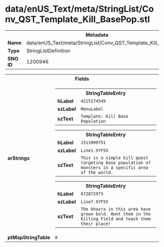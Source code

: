 <h1>data/enUS_Text/meta/StringList/Conv_QST_Template_Kill_BasePop.stl</h1><table><tr><th colspan="100%">Metadata</th></tr><tr><td><b>Name</b></td><td>data/enUS_Text/meta/StringList/Conv_QST_Template_Kill_BasePop.stl</td></tr><tr><td><b>Type</b></td><td>StringListDefinition</td></tr><tr><td><b>SNO ID</b></td><td>1200946</td></tr></table>

<table><tr><th colspan="100%">Fields</th></tr><tr><td><b>arStrings</b></td><td><table><tr><th colspan="100%">StringTableEntry</th></tr><tr><td><b>hLabel</b></td><td><code>4215274549</code></td></tr><tr><td><b>szLabel</b></td><td><code>MenuLabel</code></td></tr><tr><td><b>szText</b></td><td><code>Template: Kill Base Population</code></td></tr></table>


<table><tr><th colspan="100%">StringTableEntry</th></tr><tr><td><b>hLabel</b></td><td><code>1513999751</code></td></tr><tr><td><b>szLabel</b></td><td><code>Line1.97F55</code></td></tr><tr><td><b>szText</b></td><td><code>This is a simple kill quest targeting base population of monsters in a specific area of the world.</code></td></tr></table>


<table><tr><th colspan="100%">StringTableEntry</th></tr><tr><td><b>hLabel</b></td><td><code>672872973</code></td></tr><tr><td><b>szLabel</b></td><td><code>Line7.97F55</code></td></tr><tr><td><b>szText</b></td><td><code>The khazra in this area have grown bold. Hunt them in the Killing Field and teach them their place!</code></td></tr></table>


</td></tr><tr><td><b>ptMapStringTable</b></td><td><code>0</code></td></tr></table>


